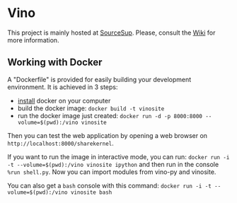 # Vino

This project is mainly hosted at [SourceSup](https://sourcesup.renater.fr/projects/vino/).
Please, consult the [Wiki](https://sourcesup.renater.fr/wiki/vino/index) for more information.

## Working with Docker

A "Dockerfile" is provided for easily building your development environment. It is achieved in 3 steps:

 - [install](https://docs.docker.com/engine/installation/) docker on your computer
 - build the docker image: 
   `docker build -t vinosite`
 - run the docker image just created: 
 `docker run -d -p 8000:8000 --volume=$(pwd):/vino vinosite`

Then you can test the web application by opening a web browser on `http://localhost:8000/sharekernel`.

If you want to run the image in interactive mode, you can run:
 `docker run -i -t --volume=$(pwd):/vino vinosite ipython`
and then run in the console `%run shell.py`. Now you can import modules from vino-py and vinosite.

You can also get a `bash` console with this command:
  `docker run -i -t --volume=$(pwd):/vino vinosite bash`
  